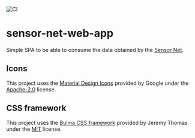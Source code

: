 ![CI](https://github.com/hannes-hochreiner/sensor-net-web-app/workflows/CI/badge.svg)

# sensor-net-web-app

Simple SPA to be able to consume the data obtained by the [Sensor Net](https://github.com/hannes-hochreiner/sensor-net).

## Icons

This project uses the [Material Design Icons](https://fonts.google.com/icons) provided by Google under the [Apache-2.0](https://www.apache.org/licenses/LICENSE-2.0.html) license.

## CSS framework

This project uses the [Bulma CSS framework](https://bulma.io/) provided by Jeremy Thomas under the [MIT](https://opensource.org/licenses/mit-license.php) license.